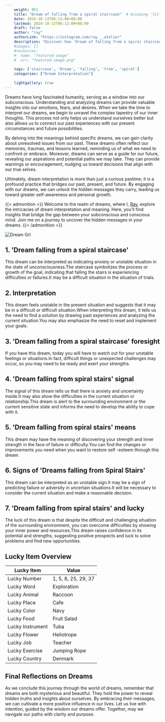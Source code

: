 ```yaml
---
    weight: 951
    title: "Dream of falling from a spiral staircase"  # Assuming 'title' column exists
    date: 2024-10-13T06:13:00+08:00
    lastmod: 2024-10-13T06:13:00+08:00
    draft: false
    author: "ray"
    authorLink: "https://instagram.com/ray._.atelier"
    description: "Discover how 'Dream of falling from a spiral staircase' can interpret your future and uncover its significant meanings in your life."
    #images: []
    #resources:
    #- name: "featured-image"
    #  src: "featured-image.png"
    
    tags: ['staircase', 'Dream', 'falling', 'from', 'spiral']
    categories: ["Dream Interpretation"]
    
    lightgallery: true
---
```

    
Dreams have long fascinated humanity, serving as a window into our subconscious. Understanding and analyzing dreams can provide valuable insights into our emotions, fears, and desires. When we take the time to interpret our dreams, we begin to unravel the complex tapestry of our inner thoughts. This process not only helps us understand ourselves better but also allows us to connect our past experiences with our present circumstances and future possibilities.

By delving into the meanings behind specific dreams, we can gain clarity about unresolved issues from our past. These dreams often reflect our memories, traumas, and lessons learned, reminding us of what we need to confront or embrace. Moreover, dreams can serve as a guide for our future, revealing our aspirations and potential paths we may take. They can provide warnings or encouragement, nudging us toward decisions that align with our true selves.

Ultimately, dream interpretation is more than just a curious pastime; it is a profound practice that bridges our past, present, and future. By engaging with our dreams, we can unlock the hidden messages they carry, leading us toward greater self-awareness and personal growth.

{{< admonition >}}
Welcome to the realm of dreams, where I, [Ray](https://instagram.com/ray._.atelier), explore the intricacies of dream interpretation and meaning. Here, you’ll find insights that bridge the gap between your subconscious and conscious mind. Join me on a journey to uncover the hidden messages in your dreams.
{{< /admonition >}}

![Dream Grl](https://cdn.pixabay.com/photo/2017/11/02/03/35/gothic-2910057_1280.jpg "Dream Grl")

## 1. 'Dream falling from a spiral staircase'
This dream can be interpreted as indicating anxiety or unstable situation in the state of unconsciousness.The staircase symbolizes the process or growth of the goal, indicating that falling the stairs is experiencing difficulties or failures.It may be a difficult situation in the situation of trials.

## 2. Interpretation
This dream feels unstable in the present situation and suggests that it may be in a difficult or difficult situation.When interpreting this dream, it tells us the need to find a solution by drawing past experiences and analyzing the current situation.You may also emphasize the need to reset and implement your goals.

## 3. 'Dream falling from a spiral staircase' foresight
If you have this dream, today you will have to watch out for your unstable feelings or situations.In fact, difficult things or unexpected challenges may occur, so you may need to be ready and exert your strengths.

## 4. 'Dream falling from spiral stairs' signal
The signal of this dream tells us that there is anxiety and uncertainty inside.It may also show the difficulties in the current situation or relationship.This dream is alert to the surrounding environment or the current sensitive state and informs the need to develop the ability to cope with it.

## 5. 'Dream falling from spiral stairs' means
This dream may have the meaning of discovering your strength and inner strength in the face of failure or difficulty.You can find the changes or improvements you need when you want to restore self -esteem through this dream.

## 6. Signs of 'Dreams falling from Spiral Stairs'
This dream can be interpreted as an unstable sign.It may be a sign of predicting failure or adversity in uncertain situations.It will be necessary to consider the current situation and make a reasonable decision.

## 7. 'Dream falling from spiral stairs' and lucky
The luck of this dream is that despite the difficult and challenging situation of the surrounding environment, you can overcome difficulties by showing your inner power and resources.This dream raises confidence in its potential and strengths, suggesting positive prospects and luck to solve problems and find new opportunities.

## Lucky Item Overview
| Lucky Item          | Value              |
|---------------|--------------------|
| Lucky Number        | 1, 5, 8, 25, 29, 37  |
| Lucky Word          | Exploration |
| Lucky Animal        | Raccoon |
| Lucky Place         | Cafe     |
| Lucky Color         | Navy     |
| Lucky Food          | Fruit Salad      |
| Lucky Instrument    | Tuba |
| Lucky Flower        | Heliotrope    |
| Lucky Job           | Teacher       |
| Lucky Exercise      | Jumping Rope  |
| Lucky Country       | Denmark    |


##  Final Reflections on Dreams

As we conclude this journey through the world of dreams, remember that dreams are both mysterious and beautiful. They hold the power to reveal hidden truths and insights about ourselves. By embracing their messages, we can cultivate a more positive influence in our lives. Let us live with intention, guided by the wisdom our dreams offer. Together, may we navigate our paths with clarity and purpose.
